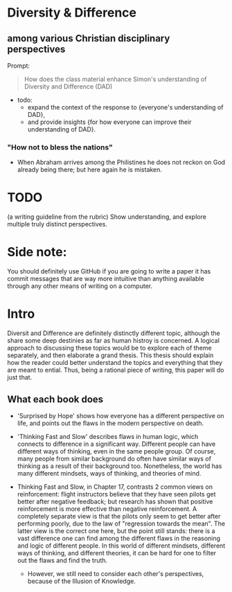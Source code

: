 
# Diversity & Difference
## among various Christian disciplinary perspectives

Prompt:
> How does the class material enhance Simon's understanding of Diversity and Difference (DAD)
* todo:
  * expand the context of the response to {everyone's understanding of DAD},
  * and provide insights {for how everyone can improve their understanding of DAD}.


### "How not to bless the nations"
* When Abraham arrives among the Philistines he does not reckon on God already being there; but here again he is mistaken.

# TODO
(a writing guideline from the rubric)
Show understanding, and explore multiple truly distinct perspectives.

# Side note:
You should definitely use GitHub if you are going to write a paper it has commit messages that are way more intuitive than anything available through any other means of writing on a computer.

# Intro
Diversit and Difference are definitely distinctly different topic, although the share some deep destinies as far as human histroy is concerned. A logical approach to discussing these topics would be to explore each of theme separately, and then elaborate a grand thesis. This thesis should explain how the reader could better understand the topics and everything that they are meant to ential. Thus, being a rational piece of writing, this paper will do just that.

## What each book does
* 'Surprised by Hope' shows how everyone has a different perspective on life, and points out the flaws in the modern perspective on death.

* 'Thinking Fast and Slow' describes flaws in human logic, which connects to difference in a significant way. Different people can have different ways of thinking, even in the same people group. Of course, many people from similar background do often have similar ways of thinking as a result of their background too. Nonetheless, the world has many different mindsets, ways of thinking, and theories of mind.

* Thinking Fast and Slow, in Chapter 17, contrasts 2 common views on reinforcement: flight instructors believe that they have seen pilots get better after negative feedback; but research has shown that positive reinforcement is more effective than negative reinforcement. A completely separate view is that the pilots only seem to get better after performing poorly, due to the law of "regression towards the mean". The latter view is the correct one here, but the point still stands: there is a vast difference one can find among the different flaws in the reasoning and logic of different people. In this world of different mindsets, different ways of thinking, and different theories, it can be hard for one to filter out the flaws and find the truth.

  * However, we still need to consider each other's perspectives, because of the Illusion of Knowledge.




